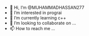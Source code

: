 - 👋 Hi, I’m @MUHAMMADHASSAN277
- 👀 I’m interested in prograi
- 🌱 I’m currently learning c++
- 💞️ I’m looking to collaborate on ...
- 📫 How to reach me ...

<!---
MUHAMMADHASSAN277/MUHAMMADHASSAN277 is a ✨ special ✨ repository because its `README.md` (this file) appears on your GitHub profile.
You can click the Preview link to take a look at your changes.
--->
